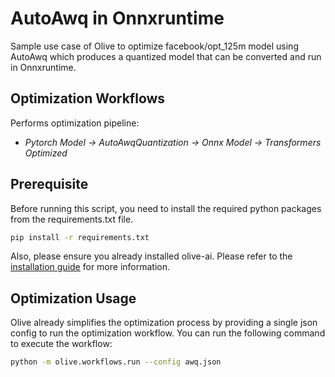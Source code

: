 # AutoAwq in Onnxruntime
Sample use case of Olive to optimize facebook/opt_125m model using AutoAwq which produces a quantized model that can be converted and run in Onnxruntime.

## Optimization Workflows
Performs optimization pipeline:
- *Pytorch Model -> AutoAwqQuantization -> Onnx Model -> Transformers Optimized*

## Prerequisite

Before running this script, you need to install the required python packages from the requirements.txt file.
```bash
pip install -r requirements.txt
```

Also, please ensure you already installed olive-ai. Please refer to the [installation guide](https://github.com/microsoft/Olive?tab=readme-ov-file#installation) for more information.

## Optimization Usage

Olive already simplifies the optimization process by providing a single json config to run the optimization workflow. You can run the following command to execute the workflow:

```bash
python -m olive.workflows.run --config awq.json
```
